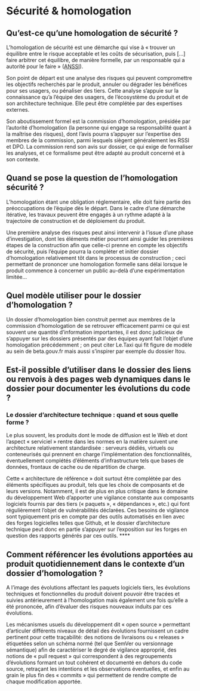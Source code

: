 # Sécurité & homologation

## **Qu’est-ce qu’une homologation de sécurité ?**

L’homologation de sécurité est une démarche qui vise à « trouver un équilibre entre le risque acceptable et les coûts de sécurisation, puis \[…] faire arbitrer cet équilibre, de manière formelle, par un responsable qui a autorité pour le faire » ([ANSSI](https://www.ssi.gouv.fr/guide/lhomologation-de-securite-en-neuf-etapes-simples/)).

Son point de départ est une analyse des risques qui peuvent compromettre les objectifs recherchés par le produit, annuler ou dégrader les bénéfices pour ses usagers, ou pénaliser des tiers. Cette analyse s’appuie sur la connaissance qu’a l’équipe des usagers, de l’écosystème du produit et de son architecture technique. Elle peut être complétée par des expertises externes.

Son aboutissement formel est la commission d’homologation, présidée par l’autorité d’homologation (la personne qui engage sa responsabilité quant à la maîtrise des risques), dont l’avis pourra s’appuyer sur l’expertise des membres de la commission, parmi lesquels siègent généralement les RSSI et DPO. La commission rend son avis sur dossier, ce qui exige de formaliser les analyses, et ce formalisme peut être adapté au produit concerné et à son contexte.

## **Quand se pose la question de l’homologation sécurité ?**

L’homologation étant une obligation réglementaire, elle doit faire partie des préoccupations de l’équipe dès le départ. Dans le cadre d’une démarche itérative, les travaux peuvent être engagés à un rythme adapté à la trajectoire de construction et de déploiement du produit.

Une première analyse des risques peut ainsi intervenir à l’issue d’une phase d’investigation, dont les éléments métier pourront ainsi guider les premières étapes de la construction afin que celle-ci prenne en compte les objectifs de sécurité, puis l’équipe pourra la compléter et initier dossier d’homologation relativement tôt dans le processus de construction ; ceci permettant de prononcer une homologation formelle sans délai lorsque le produit commence à concerner un public au-delà d’une expérimentation limitée…

## **Quel modèle utiliser pour le dossier d’homologation ?**&#x20;

Un dossier d’homologation bien construit permet aux membres de la commission d’homologation de se retrouver efficacement parmi ce qui est souvent une quantité d’information importantes, il est donc judicieux de s’appuyer sur les dossiers présentés par des équipes ayant fait l’objet d’une homologation précédemment ; on peut citer Le.Taxi qui fit figure de modèle au sein de beta.gouv.fr mais aussi s’inspirer par exemple du dossier Itou.

## **Est-il possible d’utiliser dans le dossier des liens ou renvois à des pages web dynamiques dans le dossier pour documenter les évolutions du code ?**

### &#x20;**Le dossier d’architecture technique : quand et sous quelle forme ?**

Le plus souvent, les produits dont le mode de diffusion est le Web et dont l’aspect « serviciel » rentre dans les normes en la matière suivent une architecture relativement standardisée : serveurs dédiés, virtuels ou conteneurisés qui prennent en charge l’implémentation des fonctionnalités, éventuellement complétés d’éléments d’infrastructure tels que bases de données, frontaux de cache ou de répartition de charge.

Cette « architecture de référence » doit surtout être complétée par des éléments spécifiques au produit, tels que les choix de composants et de leurs versions. Notamment, il est de plus en plus critique dans le domaine du développement Web d’apporter une vigilance constante aux composants logiciels fournis par des tiers (« paquets », « dépendances », etc.) qui font régulièrement l’objet de vulnérabilités déclarées. Ces besoins de vigilance sont typiquement pris en compte par des outils automatisés en lien avec des forges logicielles telles que Github, et le dossier d’architecture technique peut donc en partie s’appuyer sur l’exposition sur les forges en question des rapports générés par ces outils. ****&#x20;

## **Comment référencer les évolutions apportées au produit quotidiennement dans le contexte d’un dossier d’homologation ?** &#x20;

A l’image des évolutions affectant les paquets logiciels tiers, les évolutions techniques et fonctionnelles du produit doivent pouvoir être tracées et suivies antérieurement à l’homologation mais également une fois qu’elle a été prononcée, afin d’évaluer des risques nouveaux induits par ces évolutions.

Les mécanismes usuels du développement dit « open source » permettant d’articuler différents niveaux de détail des évolutions fournissent un cadre pertinent pour cette traçabilité: des notions de livraisons ou « releases » étiquetées selon un schéma normé (tel que SemVer ou versionnage sémantique) afin de caractériser le degré de vigilance approprié, des notions de « pull request » qui correspondent à des regroupements d’évolutions formant un tout cohérent et documenté en dehors du code source, retraçant les intentions et les observations éventuelles, et enfin au grain le plus fin des « commits » qui permettent de rendre compte de chaque modification apportée.
